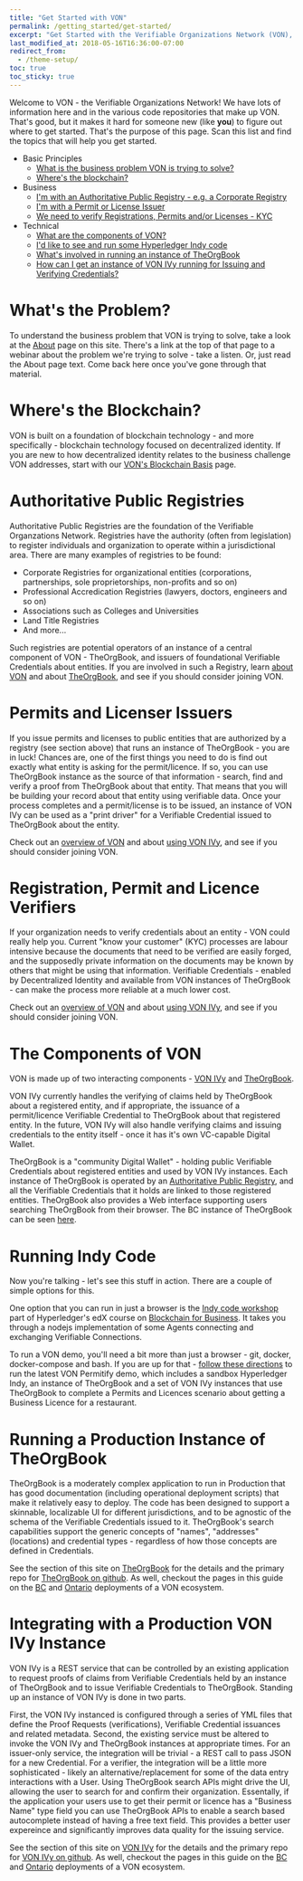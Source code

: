 ```yaml
---
title: "Get Started with VON"
permalink: /getting_started/get-started/
excerpt: "Get Started with the Verifiable Organizations Network (VON), Self-Sovereign Identity and Verifiable Credentials to empower business."
last_modified_at: 2018-05-16T16:36:00-07:00
redirect_from:
  - /theme-setup/
toc: true
toc_sticky: true
---
```


Welcome to VON - the Verifiable Organizations Network!  We have lots of information here and in the various code repositories that make up VON. That's good, but it makes it hard for someone new (like **you**) to figure out where to get started. That's the purpose of this page.  Scan this list and find the topics that will help you get started.

- Basic Principles
  - [What is the business problem VON is trying to solve?](#whats-the-problem)
  - [Where's the blockchain?](#wheres-the-blockchain)
- Business
  - [I'm with an Authoritative Public Registry - e.g. a Corporate Registry](#authoritative-public-registries)
  - [I'm with a Permit or License Issuer](permits-and-license-issuers)
  - [We need to verify Registrations, Permits and/or Licenses - KYC](registration-permit-and-licence-verifiers)
- Technical
  - [What are the components of VON?](the-components-of-von)
  - [I'd like to see and run some Hyperledger Indy code](#running-indy-code)
  - [What's involved in running an instance of TheOrgBook](#running-a-production-instance-of-theorgbook)
  - [How can I get an instance of VON IVy running for Issuing and Verifying Credentials?](#integrating-with-a-production-von-ivy-instance)

# What's the Problem?

To understand the business problem that VON is trying to solve, take a look at the [About](/about) page on this site. There's a link at the top of that page to a webinar about the problem we're trying to solve - take a listen. Or, just read the About page text. Come back here once you've gone through that material.

# Where's the Blockchain?

VON is built on a foundation of blockchain technology - and more specifically - blockchain technology focused on decentralized identity. If you are new to how decentralized identity relates to the business challenge VON addresses, start with our [VON's Blockchain Basis](/getting_started/vons-blockchain-basis) page.

# Authoritative Public Registries

Authoritative Public Registries are the foundation of the Verifiable Organzations Network. Registries have the authority (often from legislation) to register individuals and organization to operate within a jurisdictional area. There are many examples of registries to be found:

- Corporate Registries for organizational entities (corporations, partnerships, sole proprietorships, non-profits and so on)
- Professional Accredication Registries (lawyers, doctors, engineers and so on)
- Associations such as Colleges and Universities
- Land Title Registries
- And more...

Such registries are potential operators of an instance of a central component of VON - TheOrgBook, and issuers of foundational Verifiable Credentials about entities. If you are involved in such a Registry, learn [about VON](/getting_started/von-overview) and about [TheOrgBook](/getting_started/theorgnook), and see if you should consider joining VON.

# Permits and Licenser Issuers

If you issue permits and licenses to public entities that are authorized by a registry (see section above) that runs an instance of TheOrgBook - you are in luck! Chances are, one of the first things you need to do is find out exactly what entity is asking for the permit/licence. If so, you can use TheOrgBook instance as the source of that information - search, find and verify a proof from TheOrgBook about that entity. That means that you will be building your record about that entity using verifiable data. Once your process completes and a permit/license is to be issued, an instance of VON IVy can be used as a "print driver" for a Verifiable Credential issued to TheOrgBook about the entity.

Check out an [overview of VON](/getting_started/von-overview) and about [using VON IVy](/getting_started/von-ivy), and see if you should consider joining VON.

# Registration, Permit and Licence Verifiers

If your organization needs to verify credentials about an entity - VON could really help you. Current "know your customer" (KYC) processes are labour intensive because the documents that need to be verified are easily forged, and the supposedly private information on the documents may be known by others that might be using that information. Verifiable Credentials - enabled by Decentralized Identity and available from VON instances of TheOrgBook - can make the process more reliable at a much lower cost.

Check out an [overview of VON](/getting_started/von-overview) and about [using VON IVy](/getting_started/von-ivy), and see if you should consider joining VON.

# The Components of VON

VON is made up of two interacting components - [VON IVy](getting_started/von-ivy) and [TheOrgBook](getting_started/theorgbook).

VON IVy currently handles the verifying of claims held by TheOrgBook about a registered entity, and if appropriate, the issuance of a permit/licence Verifiable Credential to TheOrgBook about that registered entity. In the future, VON IVy will also handle verifying claims and issuing credentials to the entity itself - once it has it's own VC-capable Digital Wallet.

TheOrgBook is a "community Digital Wallet" - holding public Verifiable Credentials about registered entities and used by VON IVy instances. Each instance of TheOrgBook is operated by an [Authoritative Public Registry](#authoritative-public-registries), and all the Verifiable Credentials that it holds are linked to those registered entities. TheOrgBook also provides a Web interface supporting users searching TheOrgBook from their browser. The BC instance of TheOrgBook can be seen [here](https://theorgbook.pathfinder.gov.bc.ca).

# Running Indy Code

Now you're talking - let's see this stuff in action.  There are a couple of simple options for this.

One option that you can run in just a browser is the [Indy code workshop](https://github.com/hyperledger/education/blob/master/LFS171x/indy-material/nodejs/README.md) part of Hyperledger's edX course on [Blockchain for Business](https://www.edx.org/course/blockchain-for-business-an-introduction-to-hyperledger-technologies). It takes you through a nodejs implementation of some Agents connecting and exchanging Verifiable Connections.

To run a VON demo, you'll need a bit more than just a browser - git, docker, docker-compose and bash. If you are up for that - [follow these directions](https://github.com/bcgov/TheOrgBook/blob/master/docker/README.md#running-a-complete-provisional-von-network) to run the latest VON Permitify demo, which includes a sandbox Hyperledger Indy, an instance of TheOrgBook and a set of VON IVy instances that use TheOrgBook to complete a Permits and Licences scenario about getting a Business Licence for a restaurant.

# Running a Production Instance of TheOrgBook

TheOrgBook is a moderately complex application to run in Production that has good documentation (including operational deployment scripts) that make it relatively easy to deploy. The code has been designed to support a skinnable, localizable UI for different jurisdictions, and to be agnostic of the schema of the Verifiable Credentials issued to it. TheOrgBook's search capabilities support the generic concepts of "names", "addresses" (locations) and credential types - regardless of how those concepts are defined in Credentials.

See the section of this site on [TheOrgBook](/getting_started/theorgbook) for the details and the primary repo for [TheOrgBook on github](https://github.com/bcgov/TheOrgBook). As well, checkout the pages in this guide on the [BC](/getting_started/bc-architecture) and [Ontario](/getting_started/ontario-architecture) deployments of a VON ecosystem.

# Integrating with a Production VON IVy Instance

VON IVy is a REST service that can be controlled by an existing application to request proofs of claims from Verifiable Credentials held by an instance of TheOrgBook and to issue Verifiable Credentials to TheOrgBook. Standing up an instance of VON IVy is done in two parts.

First, the VON IVy instanced is configured through a series of YML files that define the Proof Requests (verifications), Verifiable Credential issuances and related metadata. Second, the existing service must be altered to invoke the VON IVy and TheOrgBook instances at appropriate times. For an issuer-only service, the integration will be trivial - a REST call to pass JSON for a new Credential. For a verifier, the integration will be a little more sophisticated - likely an alternative/replacement for some of the data entry interactions with a User. Using TheOrgBook search APIs might drive the UI, allowing the user to search for and confirm their organization. Essentally, if the application your users use to get their permit or licence has a "Business Name" type field you can use TheOrgBook APIs to enable a search based autocomplete instead of having a free text field. This provides a better user expereince and significantly improves data quality for the issuing service.

See the section of this site on [VON IVy](/getting_started/von-ivy) for the details and the primary repo for [VON IVy on github](https://github.com/bcgov/von-agent-template). As well, checkout the pages in this guide on the [BC](/getting_started/bc-architecture) and [Ontario](/getting_started/ontario-architecture) deployments of a VON ecosystem.